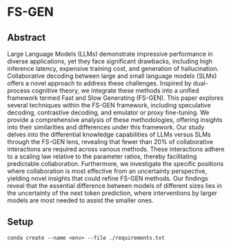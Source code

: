 # FS-GEN
## Abstract
Large Language Models (LLMs) demonstrate impressive performance in diverse applications, yet they face significant drawbacks, including high inference latency, expensive training cost, and generation of hallucination. Collaborative decoding between large and small language models (SLMs) offers a novel approach to address these challenges. Inspired by dual-process cognitive theory, we integrate these methods into a unified framework termed Fast and Slow Generating (FS-GEN). This paper explores several techniques within the FS-GEN framework, including speculative decoding, contrastive decoding, and emulator or proxy fine-tuning. We provide a comprehensive analysis of these methodologies, offering insights into their similarities and differences under this framework. Our study delves into the differential knowledge capabilities of LLMs versus SLMs through the FS-GEN lens, revealing that fewer than 20\% of collaborative interactions are required across various methods. These interactions adhere to a scaling law relative to the parameter ratios, thereby facilitating predictable collaboration. Furthermore, we investigate the specific positions where collaboration is most effective from an uncertainty perspective, yielding novel insights that could refine FS-GEN methods. Our findings reveal that the essential difference between models of different sizes lies in the uncertainty of the next token prediction, where interventions by larger models are most needed to assist the smaller ones.
## Setup
```conda create --name <env> --file ./requirements.txt```

